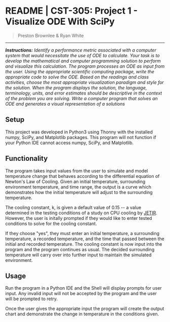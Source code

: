 # README | CST-305: Project 1 - Visualize ODE With SciPy
> Preston Brownlee & Ryan White
---

*__Instructions:__ Identify a performance metric associated with a computer system that would necessitate the use of ODE to calculate. Your task is to develop the mathematical and computer programming solution to perform and visualize this calculation. The program processes an ODE as input from the user. Using the appropriate scientific computing package, write the appropriate code to solve the ODE. Based on the readings and class activities, choose the most appropriate visualization paradigm and style for the solution. When the program displays the solution, the language, terminology, units, and error estimates should be descriptive in the context of the problem you are solving. Write a computer program that solves an ODE and generates a visual representation of a solutions*

## Setup
This project was developed in Python3 using Thonny with the installed numpy, SciPy, and Matplotlib packages.
This program will not function if your Python IDE cannot access numpy, SciPy, and Matplotlib.

## Functionality
The program takes input values from the user to simulate and model temperature change that behaves according to the differential equation of Newton's Law of Cooling. Given an initial temperature, surrounding environment temperature, and time range, the output is a curve which demonstrates how the initial temperature will adjust to the surrounding temperature.

The cooling constant, k, is given a default value of 0.15 -- a value determined in the testing conditions of a study on CPU cooling by [JETIR](https://www.jetir.org/papers/JETIRBU06044.pdf). However, the user is initally prompted if they would like to enter tested conditions to solve for the cooling constant.

If they choose "yes", they must enter an initial temperature, a surrounding temperature, a recorded temperature, and the time that passed between the initial and recorded temperature. The cooling constant is now input into the program and the program continues as usual. The decided surrounding temperature will carry over into further input to maintain the simulated environment.

## Usage
Run the program in a Python IDE and the Shell will display prompts for user input. Any invalid input will not be accepted by the program and the user will be prompted to retry.

Once the user gives the appropriate input the program will create the output chart and demonstrate the change in temperature in the conditions given.
